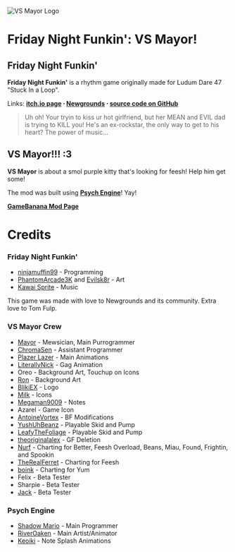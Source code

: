 
![VS Mayor Logo](https://cdn.discordapp.com/attachments/312667645864312833/887633515921948682/logo.png)

# Friday Night Funkin': VS Mayor!
## Friday Night Funkin'
**Friday Night Funkin'** is a rhythm game originally made for Ludum Dare 47 "Stuck In a Loop".

Links: **[itch.io page](https://ninja-muffin24.itch.io/funkin) ⋅ [Newgrounds](https://www.newgrounds.com/portal/view/770371) ⋅ [source code on GitHub](https://github.com/ninjamuffin99/Funkin)**
> Uh oh! Your tryin to kiss ur hot girlfriend, but her MEAN and EVIL dad is trying to KILL you! He's an ex-rockstar, the only way to get to his heart? The power of music... 

## VS Mayor!!! :3
**VS Mayor** is about a smol purple kitty that's looking for feesh! Help him get some!

The mod was built using **[Psych Engine](https://github.com/ShadowMario/FNF-PsychEngine)**! Yay!

**[GameBanana Mod Page](https://gamebanana.com/wips/60231)**

# Credits
### Friday Night Funkin'
 - [ninjamuffin99](https://twitter.com/ninja_muffin99) - Programming
 - [PhantomArcade3K](https://twitter.com/phantomarcade3k) and [Evilsk8r](https://twitter.com/evilsk8r) - Art
 - [Kawai Sprite](https://twitter.com/kawaisprite) - Music

This game was made with love to Newgrounds and its community. Extra love to Tom Fulp.

### VS Mayor Crew
- [Mayor](https://youtube.com/MayorD) - Mewsician, Main Purrogrammer
- [ChromaSen](https://gamebanana.com/members/1875122) - Assistant Programmer
- [Plazer Lazer](https://gamebanana.com/members/1794424) - Main Animations
- [LiterallyNick](https://gamebanana.com/members/1963033) - Gag Animation
- Oreo - Background Art, Touchup on Icons
- [Ron](https://gamebanana.com/members/1868271) - Background Art
- [BlikiEX](https://gamebanana.com/members/1866060) - Logo
- [Milk](https://gamebanana.com/members/1908922) - Icons
- [Megaman9009](https://gamebanana.com/members/1846410) - Notes
- Azarel - Game Icon
- [AntoineVortex](https://gamebanana.com/members/1762735) - BF Modifications
- [YushUhBeanz](https://gamebanana.com/members/1687187) - Playable Skid and Pump
- [LeafyTheFoliage](https://gamebanana.com/members/1767335) - Playable Skid and Pump
- [theoriginalalex](https://gamebanana.com/members/1816291) - GF Deletion
- [Nurf](https://gamebanana.com/members/1866253) - Charting for Better, Feesh Overload, Beans, Miau, Found, Frightin, and Spookin
- [TheRealFerret](https://gamebanana.com/members/1726229) - Charting for Feesh
- [boink](https://gamebanana.com/members/1780459) - Charting for Yum
- Felix - Beta Tester
- Sharpie - Beta Tester
- [Jack](https://twitter.com/skullface_xp) - Beta Tester


### Psych Engine
- [Shadow Mario](https://twitter.com/Shadow_Mario_) - Main Programmer
- [RiverOaken](https://twitter.com/river_oaken) - Main Artist/Animator
- [Keoiki](https://twitter.com/Keoiki_) - Note Splash Animations